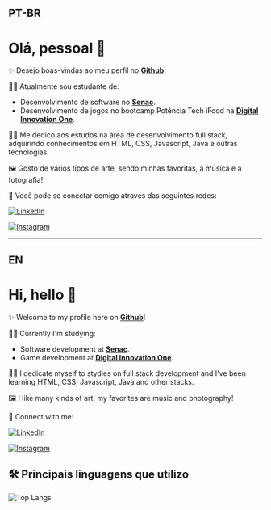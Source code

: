 
**PT-BR**
---

# Olá, pessoal 👋

✨ Desejo boas-vindas ao meu perfil no **[Github](https://github.com/fermarquess)**!

👩‍🎓 Atualmente sou estudante de:

- Desenvolvimento de software no **[Senac](https://www.ead.senac.br/)**.
- Desenvolvimento de jogos no bootcamp Potência Tech iFood na **[Digital Innovation One](https://www.dio.me/)**.

👩‍💻 Me dedico aos estudos na área de desenvolvimento full stack, adquirindo conhecimentos em HTML, CSS, Javascript, Java e outras tecnologias. 

🖼️ Gosto de vários tipos de arte, sendo minhas favoritas, a música e a fotografia!

💬 Você pode se conectar comigo através das seguintes redes:

[![LinkedIn](https://img.shields.io/badge/LinkedIn-000?style=for-the-badge&logo=linkedin&logoColor=0E76A8)](https://www.linkedin.com/in/fernanda-marques-dos-santos-08b406143/)

[![Instagram](https://img.shields.io/badge/Instagram-000?style=for-the-badge&logo=instagram)](https://www.instagram.com/actorattractor/)

---
**EN**
---

# Hi, hello 👋

✨ Welcome to my profile here on **[Github](https://github.com/fermarquess)**!

👩‍🎓 Currently I'm studying:

- Software development at **[Senac](https://www.ead.senac.br/)**.
- Game development at **[Digital Innovation One](https://www.dio.me/)**.

👩‍💻 I dedicate myself to stydies on full stack development and I've been learning HTML, CSS, Javascript, Java and other stacks.

🖼️ I like many kinds of art, my favorites are music and photography!

💬 Connect with me:

[![LinkedIn](https://img.shields.io/badge/LinkedIn-000?style=for-the-badge&logo=linkedin&logoColor=0E76A8)](https://www.linkedin.com/in/fernanda-marques-dos-santos-08b406143/)

[![Instagram](https://img.shields.io/badge/Instagram-000?style=for-the-badge&logo=instagram)](https://www.instagram.com/actorattractor/)


## 🛠 Principais linguagens que utilizo


![Top Langs](https://github-readme-stats-git-masterrstaa-rickstaa.vercel.app/api/top-langs/?username=fermarquess&layout=compact&bg_color=000&border_color=30A3DC&title_color=E94D5F&text_color=FFF)



<!---
fermarquess/fermarquess is a ✨ special ✨ repository because its `README.md` (this file) appears on your GitHub profile.
You can click the Preview link to take a look at your changes.
--->
